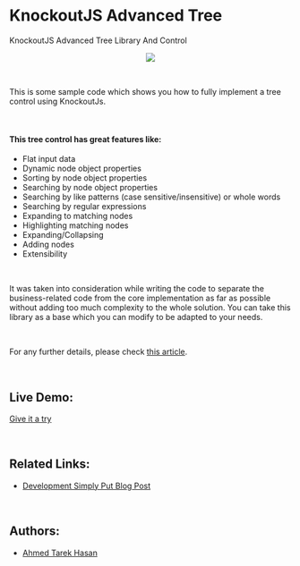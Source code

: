 # KnockoutJS Advanced Tree
KnockoutJS Advanced Tree Library And Control

<p align="center">
  <img src="http://1.bp.blogspot.com/-6SZ86w8z2kk/VNWBXMjxHqI/AAAAAAAAHng/XxWnws72Jwc/s1600/KnockoutAdvancedTree%2BLibrary%26Control01.png">
</p>

<br/>

This is some sample code which shows you how to fully implement a tree control using KnockoutJs.

<br/>

#### This tree control has great features like:
* Flat input data
* Dynamic node object properties
* Sorting by node object properties
* Searching by node object properties
* Searching by like patterns (case sensitive/insensitive) or whole words
* Searching by regular expressions
* Expanding to matching nodes
* Highlighting matching nodes
* Expanding/Collapsing
* Adding nodes
* Extensibility

<br/>

It was taken into consideration while writing the code to separate the business-related code from the core implementation as far as possible without adding too much complexity to the whole solution. You can take this library as a base which you can modify to be adapted to your needs.

<br/>

For any further details, please check [this article](http://developmentsimplyput.blogspot.com/2015/02/knockout-advanced-tree-library-control.html).

<br/>

## Live Demo:
[Give it a try](https://ahmedtarekhasan.github.io/KnockoutJSAdvancedTree/)

<br/>

## Related Links:
* [Development Simply Put Blog Post](http://developmentsimplyput.blogspot.com/2015/02/knockout-advanced-tree-library-control.html)

<br/>

## Authors:
* [Ahmed Tarek Hasan](https://linkedin.com/in/atarekhasan)
